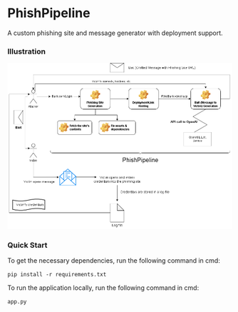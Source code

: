 # PhishPipeline

A custom phishing site and message generator with deployment support.

### Illustration

![Proposal Diagram](https://github.com/abdulalikhan/PhishPipeline/blob/main/diagram.png?raw=true)

### Quick Start

To get the necessary dependencies, run the following command in cmd:

```
pip install -r requirements.txt
```

To run the application locally, run the following command in cmd:

```
app.py
```
